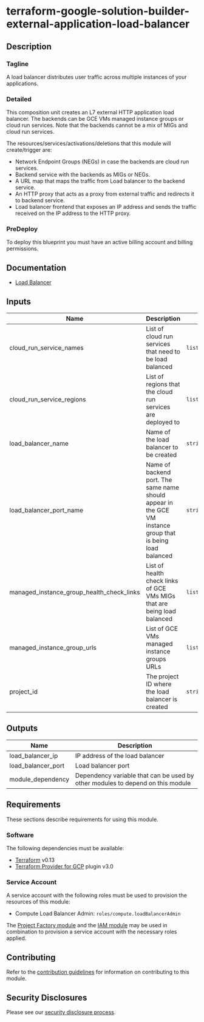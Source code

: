 # terraform-google-solution-builder-external-application-load-balancer

## Description
### Tagline
A load balancer distributes user traffic across multiple instances of your applications.

### Detailed
This composition unit creates an L7 external HTTP application load balancer. The backends can be GCE VMs managed instance groups or cloud run services. Note that the backends cannot be a mix of MIGs and cloud run services.

The resources/services/activations/deletions that this module will create/trigger are:
- Network Endpoint Groups (NEGs) in case the backends are cloud run services.
- Backend service with the backends as MIGs or NEGs.
- A URL map that maps the traffic from Load balancer to the backend service.
- An HTTP proxy that acts as a proxy from external traffic and redirects it to backend service.
- Load balancer frontend that exposes an IP address and sends the traffic received on the IP address to the HTTP proxy.

### PreDeploy
To deploy this blueprint you must have an active billing account and billing permissions.

## Documentation
- [Load Balancer](https://cloud.google.com/load-balancing/docs/load-balancing-overview)

<!-- BEGINNING OF PRE-COMMIT-TERRAFORM DOCS HOOK -->
## Inputs

| Name | Description | Type | Default | Required |
|------|-------------|------|---------|:--------:|
| cloud\_run\_service\_names | List of cloud run services that need to be load balanced | `list(string)` | `[]` | no |
| cloud\_run\_service\_regions | List of regions that the cloud run services are deployed to | `list(string)` | `[]` | no |
| load\_balancer\_name | Name of the load balancer to be created | `string` | n/a | yes |
| load\_balancer\_port\_name | Name of backend port. The same name should appear in the GCE VM instance group that is being load balanced | `string` | `null` | no |
| managed\_instance\_group\_health\_check\_links | List of health check links of GCE VMs MIGs that are being load balanced | `list(string)` | `[]` | no |
| managed\_instance\_group\_urls | List of GCE VMs managed instance groups URLs | `list(string)` | `[]` | no |
| project\_id | The project ID where the load balancer is created | `string` | n/a | yes |

## Outputs

| Name | Description |
|------|-------------|
| load\_balancer\_ip | IP address of the load balancer |
| load\_balancer\_port | Load balancer port |
| module\_dependency | Dependency variable that can be used by other modules to depend on this module |

<!-- END OF PRE-COMMIT-TERRAFORM DOCS HOOK -->

## Requirements

These sections describe requirements for using this module.

### Software

The following dependencies must be available:

- [Terraform][terraform] v0.13
- [Terraform Provider for GCP][terraform-provider-gcp] plugin v3.0

### Service Account

A service account with the following roles must be used to provision
the resources of this module:

- Compute Load Balancer Admin: `roles/compute.loadBalancerAdmin`

The [Project Factory module][project-factory-module] and the
[IAM module][iam-module] may be used in combination to provision a
service account with the necessary roles applied.

## Contributing

Refer to the [contribution guidelines](./CONTRIBUTING.md) for
information on contributing to this module.

[iam-module]: https://registry.terraform.io/modules/terraform-google-modules/iam/google
[project-factory-module]: https://registry.terraform.io/modules/terraform-google-modules/project-factory/google
[terraform-provider-gcp]: https://www.terraform.io/docs/providers/google/index.html
[terraform]: https://www.terraform.io/downloads.html

## Security Disclosures

Please see our [security disclosure process](./SECURITY.md).

